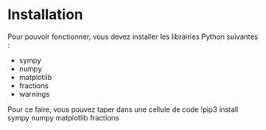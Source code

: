 # Installation
Pour pouvoir fonctionner, vous devez installer les librairies Python suivantes :
- sympy
- numpy
- matplotlib
- fractions
- warnings

Pour ce faire, vous pouvez taper dans une cellule de code 
!pip3 install sympy numpy matplotlib fractions


